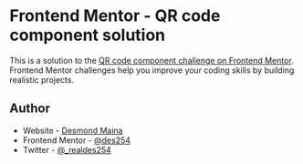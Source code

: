 # Frontend Mentor - QR code component solution

This is a solution to the [QR code component challenge on Frontend Mentor](https://www.frontendmentor.io/challenges/qr-code-component-iux_sIO_H). Frontend Mentor challenges help you improve your coding skills by building realistic projects. 


## Author

- Website - [Desmond Maina](#)
- Frontend Mentor - [@des254](https://www.frontendmentor.io/profile/des254)
- Twitter - [@_realdes254](https://www.twitter.com/_realdes254)